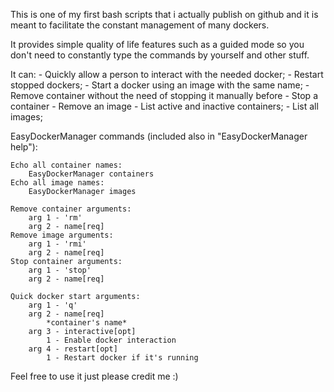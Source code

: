This is one of my first bash scripts that i actually publish on github and it is meant to facilitate the constant management of many dockers. 

It provides simple quality of life features such as a guided mode so you don't need to constantly type the commands by yourself and other stuff. 

It can:
    - Quickly allow a person to interact with the needed docker;
    - Restart stopped dockers;
    - Start a docker using an image with the same name;
    - Remove container without the need of stopping it manually before
    - Stop a container
    - Remove an image
    - List active and inactive containers;
    - List all images;

EasyDockerManager commands (included also in "EasyDockerManager help"):

    Echo all container names:
        EasyDockerManager containers
    Echo all image names:
        EasyDockerManager images
    
    Remove container arguments:
        arg 1 - 'rm'
        arg 2 - name[req]
    Remove image arguments:
        arg 1 - 'rmi'
        arg 2 - name[req]
    Stop container arguments:
        arg 1 - 'stop'
        arg 2 - name[req]
    
    Quick docker start arguments: 
        arg 1 - 'q'
        arg 2 - name[req] 
            *container's name*
        arg 3 - interactive[opt]
            1 - Enable docker interaction
        arg 4 - restart[opt]
            1 - Restart docker if it's running

Feel free to use it just please credit me :)
